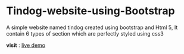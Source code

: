 # Tindog-website-using-Bootstrap

A simple website named tindog created using bootstrap and Html 5, It contain 6 types of section which are perfectly styled using css3

**visit** : [live demo]( https://ganapathyda.github.io/Tindog-website-using-Bootstrap/)
